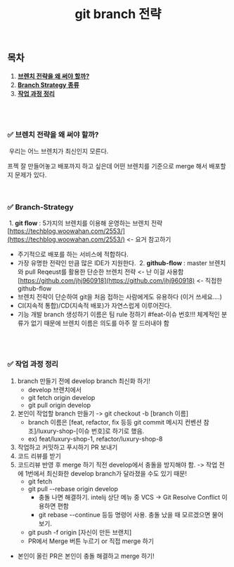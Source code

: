 <div align="center">
  <br />
  <h1>git branch 전략</h1>
  <br />
</div>

##  목차

1. [**브렌치 전략을 왜 써야 할까?**](#1)
2. [**Branch Strategy 종류**](#2)
3. [**작업 과정 정리**](#3)


<br />

<br />

<div id="1"></div>

### **✅ 브렌치 전략을 왜 써야 할까?**
​
우리는 어느 브렌치가 최신인지 모른다.

프젝 잘 만들어놓고 배포까지 하고 싶은데 어떤 브렌치를 기준으로 merge 해서 배포할지 문제가 있다.
<br />

<br />



<div id="2"> </div>

### **✅ Branch-Strategy**
​
1\. **git flow** : 5가지의 브렌치를 이용해 운영하는 브렌치 전략
​
[https://techblog.woowahan.com/2553/](https://techblog.woowahan.com/2553/) <- 요거 참고하기 
​
-   주기적으로 배포를 하는 서비스에 적합하다.
-   가장 유명한 전략인 만큼 많은 IDE가 지원한다.
​
2\. **github-flow** : master 브렌치와 pull Reqeust를 활용한 단순한 브렌치 전략 <- 난 이걸 사용함
​
[https://github.com/jhj960918](https://github.com/jhj960918) <- 직접한 github-flow
​
-   브렌치 전략이 단순하여 git을 처음 접하는 사람에게도 유용하다 (이거 쓰세요....)
-   CI(지속적 통합)/CD(지속적 배포)가 자연스럽게 이루어진다. 
​
-   기능 개발 branch 생성하기 이름은 팀 rule 정하기 #feat-이슈 번호!!! 체계적인 분류가 없기 때문에 브렌치 이름은 의도를 아주 잘 드러내야 함
​


<br />


<br />

<div id="3"></div>

### **✅ 작업 과정 정리**

1.  branch 만들기 전에 develop branch 최신화 하기!
    -   develop 브랜치에서
    -   git fetch origin develop
    -   git pull origin develop
2.  본인이 작업할 branch 만들기 -> git checkout -b \[branch 이름\]
    -   branch 이름은 \[feat, refactor, fix 등등 git commit 메시지 컨벤션 참조\]/luxury-shop-\[이슈 번호\]로 하기로 했음.
    -   ex) feat/luxury-shop-1, refactor/luxury-shop-8
3.  작업하고 커밋하고 푸시하기 PR 보내기
4.  코드 리뷰를 받기
5.  코드리뷰 반영 후 merge 하기 직전 develop에서 충돌을 방지해야 함. -> 작업 전에 1번에서 최신화한 develop branch가 달라졌을 수도 있기 때문!
    -   git fetch
    -   git pull --rebase origin develop
        -   충돌 나면 해결하기. intelij 상단 메뉴 중 VCS -> Git Resolve Conflict 이용하면 편함
        -   git rebase --continue 등등 명령어 사용. 충돌 났을 때 모르겠으면 물어보기.
    -   git push -f origin \[자신이 만든 브랜치\]
    -   PR에서 Merge 버튼 누르기 or 직접 merge 하기

-   본인이 올린 PR은 본인이 충돌 해결하고 merge 하기!
